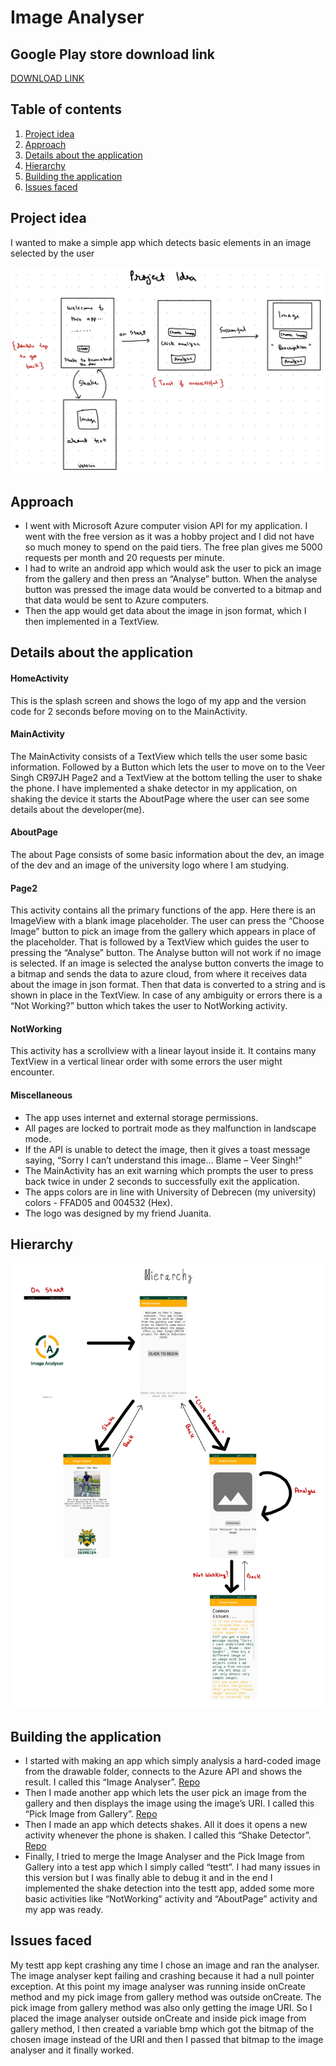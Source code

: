 # Image Analyser

## Google Play store download link
[DOWNLOAD LINK](https://play.google.com/store/apps/details?id=unideb.hu.veersingh.mobilesolutions)

## Table of contents
1. [Project idea](https://github.com/Purefekt/Image-Analyser-ReadMe#project-idea)
2. [Approach](https://github.com/Purefekt/Image-Analyser-ReadMe#approach)
3. [Details about the application](https://github.com/Purefekt/Image-Analyser-ReadMe#details-about-the-application)
4. [Hierarchy](https://github.com/Purefekt/Image-Analyser-ReadMe#hierarchy)
5. [Building the application](https://github.com/Purefekt/Image-Analyser-ReadMe#building-the-application)
6. [Issues faced](https://github.com/Purefekt/Image-Analyser-ReadMe#issues-faced)

## Project idea
I wanted to make a simple app which detects basic elements in an image
selected by the user

<p align="center">
  <img src="project_idea.jpg">
</p>

## Approach
- I went with Microsoft Azure computer vision API for my application. I went with
the free version as it was a hobby project and I did not have so much money to
spend on the paid tiers. The free plan gives me 5000 requests per month and 20
requests per minute.
- I had to write an android app which would ask the user to pick an image from
the gallery and then press an “Analyse” button. When the analyse button was
pressed the image data would be converted to a bitmap and that data would be
sent to Azure computers.
- Then the app would get data about the image in json format, which I then
implemented in a TextView.

## Details about the application
#### HomeActivity
This is the splash screen and shows the logo of my app and the
version code for 2 seconds before moving on to the MainActivity.
#### MainActivity
The MainActivity consists of a TextView which tells the user some
basic information. Followed by a Button which lets the user to move on to the 
Veer Singh CR97JH
Page2 and a TextView at the bottom telling the user to shake the phone. I have
implemented a shake detector in my application, on shaking the device it starts
the AboutPage where the user can see some details about the developer(me).
#### AboutPage
The about Page consists of some basic information about the dev,
an image of the dev and an image of the university logo where I am studying.
#### Page2
This activity contains all the primary functions of the app. Here there is
an ImageView with a blank image placeholder. The user can press the “Choose
Image” button to pick an image from the gallery which appears in place of the
placeholder. That is followed by a TextView which guides the user to pressing
the “Analyse” button. The Analyse button will not work if no image is selected. If
an image is selected the analyse button converts the image to a bitmap and
sends the data to azure cloud, from where it receives data about the image in
json format. Then that data is converted to a string and is shown in place in the
TextView. In case of any ambiguity or errors there is a “Not Working?” button
which takes the user to NotWorking activity.
#### NotWorking
This activity has a scrollview with a linear layout inside it. It
contains many TextView in a vertical linear order with some errors the user
might encounter.
#### Miscellaneous
- The app uses internet and external storage permissions.
- All pages are locked to portrait mode as they malfunction in landscape
mode.
- If the API is unable to detect the image, then it gives a toast message
saying, “Sorry I can’t understand this image… Blame – Veer Singh!”
- The MainActivity has an exit warning which prompts the user to press
back twice in under 2 seconds to successfully exit the application.
- The apps colors are in line with University of Debrecen (my university)
colors - FFAD05 and 004532 (Hex).
- The logo was designed by my friend Juanita.

## Hierarchy

<p align="center">
  <img src="hierarchy.jpg">
</p>

## Building the application
- I started with making an app which simply analysis a hard-coded image from the
drawable folder, connects to the Azure API and shows the result. I called this
“Image Analyser”. [Repo](https://github.com/Purefekt/Image-Analyser-hard-coded-image)
- Then I made another app which lets the user pick an image from the gallery and
then displays the image using the image’s URI. I called this “Pick Image from
Gallery”. [Repo](https://github.com/Purefekt/Pick-image-from-gallery)
- Then I made an app which detects shakes. All it does it opens a new activity
whenever the phone is shaken. I called this “Shake Detector”. [Repo](https://github.com/Purefekt/Shake-detector)
- Finally, I tried to merge the Image Analyser and the Pick Image from Gallery into
a test app which I simply called “testt”. I had many issues in this version but I was
finally able to debug it and in the end I implemented the shake detection into
the testt app, added some more basic activities like “NotWorking” activity and
“AboutPage” activity and my app was ready.

## Issues faced
My testt app kept crashing any time I chose an image and ran the
analyser. The image analyser kept failing and crashing because it had a null pointer
exception. At this point my image analyser was running inside onCreate method and my
pick image from gallery method was outside onCreate. The pick image from gallery
method was also only getting the image URI. So I placed the image analyser outside
onCreate and inside pick image from gallery method, I then created a variable bmp
which got the bitmap of the chosen image instead of the URI and then I passed that
bitmap to the image analyser and it finally worked.
